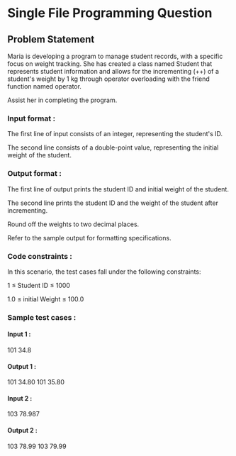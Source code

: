# Single File Programming Question

## Problem Statement

Maria is developing a program to manage student records, with a specific focus on weight tracking. She has created a class named Student that represents student information and allows for the incrementing (++) of a student's weight by 1 kg through operator overloading with the friend function named operator.

Assist her in completing the program.

### Input format :

The first line of input consists of an integer, representing the student's ID.

The second line consists of a double-point value, representing the initial weight of the student.

### Output format :

The first line of output prints the student ID and initial weight of the student.

The second line prints the student ID and the weight of the student after incrementing.

Round off the weights to two decimal places.

Refer to the sample output for formatting specifications.

### Code constraints :

In this scenario, the test cases fall under the following constraints:

1 ≤ Student ID ≤ 1000

1.0 ≤ initial Weight ≤ 100.0

### Sample test cases :

#### Input 1 :

101
34.8

#### Output 1 :

101 34.80
101 35.80

#### Input 2 :

103
78.987

#### Output 2 :

103 78.99
103 79.99
